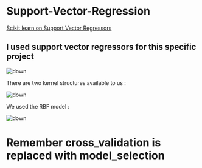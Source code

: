 # Support-Vector-Regression

[Scikit learn on Support Vector Regressors](http://scikit-learn.org/stable/modules/generated/sklearn.svm.SVR.html)

## I used support vector regressors for this specific project 

![down](https://raw.githubusercontent.com/KaustabhGanguly/Support-Vector-Regression/Rbf/RBF-equations.png)

There are two kernel structures available to us :

![down](https://raw.githubusercontent.com/KaustabhGanguly/Support-Vector-Regression/Rbf/poly-and-rbf.png)

We used the RBF model :

![down](https://raw.githubusercontent.com/KaustabhGanguly/Support-Vector-Regression/Rbf/RBF-KERNEL.png)

# Remember cross_validation is replaced with model_selection

